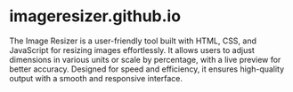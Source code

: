 # imageresizer.github.io
The Image Resizer is a user-friendly tool built with HTML, CSS, and JavaScript for resizing images effortlessly. It allows users to adjust dimensions in various units or scale by percentage, with a live preview for better accuracy. Designed for speed and efficiency, it ensures high-quality output with a smooth and responsive interface.
